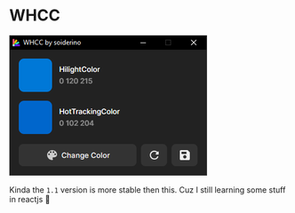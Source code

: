 # WHCC

![image](https://raw.githubusercontent.com/soiderino/WHCC/nextgen/assets/image.png)

Kinda the `1.1` version is more stable then this. Cuz I still learning some stuff in reactjs 🤗
